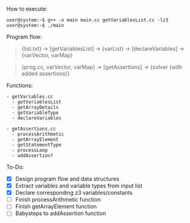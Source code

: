 How to execute:
```console
user@system:~$ g++ -o main main.cc getVariablesList.cc -lz3
user@system:~$ ./main
```

Program flow:
> {list.txt} -> [getVariablesList] -> {varList} -> [declareVariables] -> {varVector, varMap}

> {prog.cc, varVector, varMap} -> [getAssertions] -> {solver (with added assertions)}

Functions:
```
- getVariables.cc
  - getVariablesList
  - getArrayDetails
  - getVariableType
  - declareVariables

- getAssertions.cc
  - processArithmetic
  - getArrayElement
  - getStatementType
  - processLoop
  - addAssertion?
  ```

To-Do:
- [x] Design program flow and data structures
- [x] Extract variables and variable types from input list
- [x] Declare corresponding z3 variables/constants
- [ ] Finish processArithmetic function 
- [ ] Finish getArrayElement function 
- [ ] Babysteps to addAssertion function 